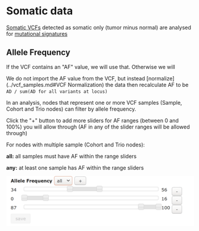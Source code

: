 # Somatic data

[Somatic VCFs](vcf_samples.md) detected as somatic only (tumor minus normal) are analysed for [mutational signatures](mutational_signatures.md)

## Allele Frequency

If the VCF contains an "AF" value, we will use that. Otherwise we will 

We do not import the AF value from the VCF, but instead [normalize](../vcf_samples.md#VCF Normalization) the data then recalculate AF to be ```AD / sum(AD for all variants at locus)```

In an analysis, nodes that represent one or more VCF samples (Sample, Cohort and Trio nodes) can filter by allele frequency. 

Click the "+" button to add more sliders for AF ranges (between 0 and 100%) you will allow through (AF in any of the slider ranges will be allowed through)

For nodes with multiple sample (Cohort and Trio nodes):

**all:** all samples must have AF within the range sliders

**any:** at least one sample has AF within the range sliders

![](images/allele_frequency.png)

